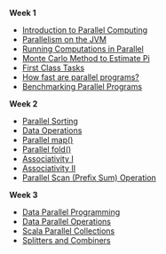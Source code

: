 **Week 1**

* [Introduction to Parallel Computing](https://github.com/rohitvg/scala-parallel-programming-3/wiki/Introduction-to-Parallel-Computing)
* [Parallelism on the JVM](https://github.com/rohitvg/scala-parallel-programming-3/wiki/Parallelism-on-the-JVM)
* [Running Computations in Parallel](https://github.com/rohitvg/scala-parallel-programming-3/wiki/Running-Computations-in-Parallel)
* [Monte Carlo Method to Estimate Pi](https://github.com/rohitvg/scala-parallel-programming-3/wiki/Monte-Carlo-Method-to-Estimate-Pi)
* [First Class Tasks](https://github.com/rohitvg/scala-parallel-programming-3/wiki/First-Class-Tasks)
* [How fast are parallel programs?](https://github.com/rohitvg/scala-parallel-programming-3/wiki/How-fast-are-parallel-programs%3F)
* [Benchmarking Parallel Programs](https://github.com/rohitvg/scala-parallel-programming-3/wiki/Benchmarking-Parallel-Programs)

**Week 2**

* [Parallel Sorting](https://github.com/rohitvg/scala-parallel-programming-3/wiki/Parallel-Sorting)
* [Data Operations](https://github.com/rohitvg/scala-parallel-programming-3/wiki/Data-Operations)
* [Parallel map()](https://github.com/rohitvg/scala-parallel-programming-3/wiki/Parallel-map())
* [Parallel fold()](https://github.com/rohitvg/scala-parallel-programming-3/wiki/Parallel-fold())
* [Associativity I](https://github.com/rohitvg/scala-parallel-programming-3/wiki/Associativity-I)
* [Associativity II](https://github.com/rohitvg/scala-parallel-programming-3/wiki/Associativity-II)
* [Parallel Scan (Prefix Sum) Operation](https://github.com/rohitvg/scala-parallel-programming-3/wiki/Parallel-Scan-(Prefix-Sum)-Operation)

**Week 3**

* [Data Parallel Programming](https://github.com/rohitvg/scala-parallel-programming-3/wiki/Data-Parallel-Programming)
* [Data Parallel Operations](https://github.com/rohitvg/scala-parallel-programming-3/wiki/Data-Parallel-Operations)
* [Scala Parallel Collections](https://github.com/rohitvg/scala-parallel-programming-3/wiki/Scala-Parallel-Collections)
* [Splitters and Combiners](https://github.com/rohitvg/scala-parallel-programming-3/wiki/Splitters-and-Combiners)